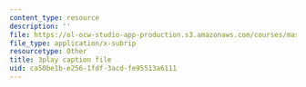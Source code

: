 ```yaml
---
content_type: resource
description: ''
file: https://ol-ocw-studio-app-production.s3.amazonaws.com/courses/mas-s62-cryptocurrency-engineering-and-design-spring-2018/ca50be1be2561fdf3acdfe95513a6111_CCeq5PChvuk.srt
file_type: application/x-subrip
resourcetype: Other
title: 3play caption file
uid: ca50be1b-e256-1fdf-3acd-fe95513a6111
---
```

